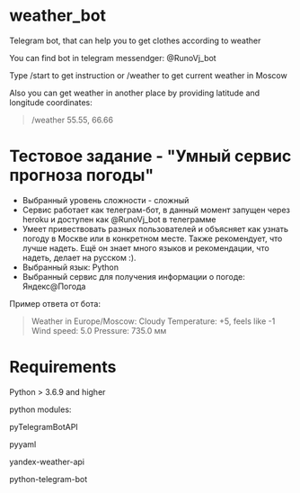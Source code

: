 # weather_bot
Telegram bot, that can help you to get clothes according to weather

You can find bot in telegram messendger: @RunoVj_bot

Type /start to get instruction or /weather to get current weather in Moscow

Also you can get weather in another place by providing latitude and longitude coordinates: 
> /weather 55.55, 66.66

# Тестовое задание - "Умный сервис прогноза погоды"
- Выбранный уровень сложности - сложный
- Сервис работает как телеграм-бот, в данный момент запущен через heroku и доступен как @RunoVj_bot в телеграмме
- Умеет привествовать разных пользователей и объясняет как узнать погоду в Москве или в конкретном месте. Также рекомендует, что лучше надеть. Ещё он знает много языков и рекомендации, что надеть, делает на русском :). 
- Выбранный язык: Python
- Выбранный сервис для получения информации о погоде: Яндекс@Погода

Пример ответа от бота:

>Weather in Europe/Moscow:
>Cloudy
>Temperature: +5, feels like -1
>Wind speed: 5.0
>Pressure: 735.0 мм


# Requirements
Python > 3.6.9 and higher

  python modules:

  pyTelegramBotAPI
  
  pyyaml
  
  yandex-weather-api
  
  python-telegram-bot
